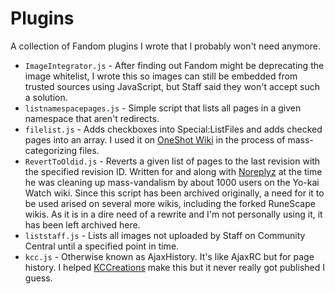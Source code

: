 # Plugins
A collection of Fandom plugins I wrote that I probably won't need anymore.

- `ImageIntegrator.js` - After finding out Fandom might be deprecating the image
  whitelist, I wrote this so images can still be embedded from trusted sources
  using JavaScript, but Staff said they won't accept such a solution.
- `listnamespacepages.js` - Simple script that lists all pages in a given
  namespace that aren't redirects.
- `filelist.js` - Adds checkboxes into Special:ListFiles and adds checked pages
  into an array. I used it on [OneShot Wiki](https://oneshot.fandom.com) in the
  process of mass-categorizing files.
- `RevertToOldid.js` - Reverts a given list of pages to the last revision with
  the specified revision ID. Written for and along with 
  [Noreplyz](https://yokaiwatch.fandom.com/wiki/Special:Contribs/Noreplyz) at the
  time he was cleaning up mass-vandalism by about 1000 users on the Yo-kai Watch
  wiki.
  Since this script has been archived originally, a need for it to be used
  arised on several more wikis, including the forked RuneScape wikis. As it is
  in a dire need of a rewrite and I'm not personally using it, it has been left
  archived here.
- `liststaff.js` - Lists all images not uploaded by Staff on Community Central
  until a specified point in time.
- `kcc.js` - Otherwise known as AjaxHistory. It's like AjaxRC but for page
  history. I helped [KCCreations](https://github.com/VirtualKibou) make this but
  it never really got published I guess.

